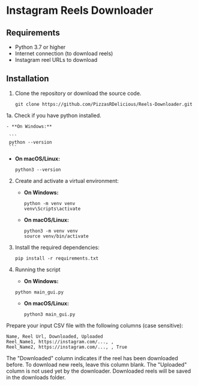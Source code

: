 # Instagram Reels Downloader

## Requirements

- Python 3.7 or higher
- Internet connection (to download reels)
- Instagram reel URLs to download

## Installation

1. Clone the repository or download the source code.

   ```
   git clone https://github.com/PizzasRDelicious/Reels-Downloader.git
   ```

1a. Check if you have python installed.

    - **On Windows:**

     ```
     python --version
     ```

- **On macOS/Linux:**
  ```
  python3 --version
  ```

2. Create and activate a virtual environment:

   - **On Windows:**

     ```
     python -m venv venv
     venv\Scripts\activate
     ```

   - **On macOS/Linux:**
     ```
     python3 -m venv venv
     source venv/bin/activate
     ```

3. Install the required dependencies:

   ```
   pip install -r requirements.txt
   ```

4. Running the script

   - **On Windows:**

   ```
   python main_gui.py

   ```

   - **On macOS/Linux:**

     ```
     python3 main_gui.py

     ```

Prepare your input CSV file with the following columns (case sensitive):

```
Name, Reel Url, Downloaded, Uploaded
Reel_Name1, https://instagram.com/..., ,
Reel_Name2, https://instagram.com/..., , True
```

The "Downloaded" column indicates if the reel has been downloaded before. To download new reels, leave this column blank.
The "Uploaded" column is not used yet by the downloader.
Downloaded reels will be saved in the downloads folder.
